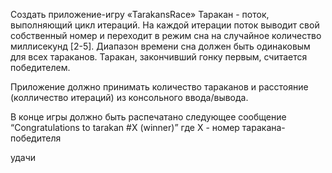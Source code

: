 Создать приложение-игру «TarakansRace» Таракан - поток, выполняющий цикл итераций. 
На каждой итерации поток выводит свой собственный номер и переходит в режим сна 
на случайное количество миллисекунд [2-5]. Диапазон времени сна должен быть одинаковым 
для всех тараканов. Таракан, закончивший гонку первым, считается победителем.

Приложение должно принимать количество тараканов и расстояние (колличество итераций) 
из консольного ввода/вывода.

В конце игры должно быть распечатано следующее сообщение 
“Congratulations to tarakan #X (winner)” где Х - номер таракана-победителя 

удачи
